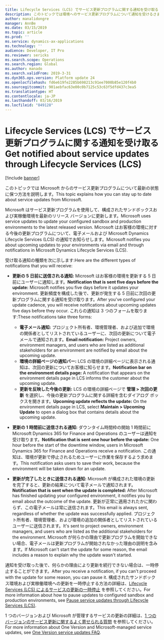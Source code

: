 ```yaml
---
title: Lifecycle Services (LCS) でサービス更新プログラムに関する通知を受け取る
description: このトピックでは環境へのサービス更新プログラムについて通知を受けるさまざまな方法について説明します。
author: manalidongre
manager: AnnBe
ms.date: 03/15/2019
ms.topic: article
ms.prod: ''
ms.service: dynamics-ax-applications
ms.technology: ''
audience: Developer, IT Pro
ms.reviewer: sericks
ms.search.scope: Operations
ms.search.region: Global
ms.author: manado
ms.search.validFrom: 2019-3-31
ms.dyn365.ops.version: Platform update 24
ms.openlocfilehash: fd6e619fe2285b698213c91ee7000b85e120f4b0
ms.sourcegitcommit: 901aebfac63e00c0b7125c53c63f5dfd437c3ea5
ms.translationtype: HT
ms.contentlocale: ja-JP
ms.lasthandoff: 03/16/2019
ms.locfileid: "849128"
---
```

# <a name="get-notified-about-service-updates-through-lifecycle-services-lcs"></a><span data-ttu-id="91403-103">Lifecycle Services (LCS) でサービス更新プログラムに関する通知を受け取る</span><span class="sxs-lookup"><span data-stu-id="91403-103">Get notified about service updates through Lifecycle Services (LCS)</span></span>

[!include [banner](../includes/banner.md)]

<span data-ttu-id="91403-104">このトピックでは Microsoft からのサービス更新プログラムについて最新の状態に保つ方法を説明します。</span><span class="sxs-lookup"><span data-stu-id="91403-104">This topic explains how you can stay up to date about service updates from Microsoft.</span></span>

<span data-ttu-id="91403-105">Microsoft はサービス更新プログラムを使用して、構成されたサンドボックスおよび実稼働環境を最新のリリース バージョンに更新します。</span><span class="sxs-lookup"><span data-stu-id="91403-105">Microsoft uses service updates to update your configured sandbox and production environments to the latest released version.</span></span> <span data-ttu-id="91403-106">Microsoft はお客様の環境に対する今後の更新プログラムについて、電子メールおよび Microsoft Dynamics Lifecycle Services (LCS) の通知でお知らせします。</span><span class="sxs-lookup"><span data-stu-id="91403-106">Microsoft notifies you about upcoming updates to your environments via email and through notifications in Microsoft Dynamics Lifecycle Services (LCS).</span></span>

<span data-ttu-id="91403-107">受け取る通知の種類を次に示します:</span><span class="sxs-lookup"><span data-stu-id="91403-107">Here are the different types of notifications that you will receive:</span></span>

- <span data-ttu-id="91403-108">**更新の 5 日前に送信される通知:** Microsoft はお客様の環境を更新する 5 日前にユーザーに通知します。</span><span class="sxs-lookup"><span data-stu-id="91403-108">**Notification that is sent five days before the update:** Microsoft notifies you five days before it updates your environment.</span></span> <span data-ttu-id="91403-109">更新頻度を構成した後で、更新が発生する 5 日前に次回の更新プログラムに関する通知を受け取ります。</span><span class="sxs-lookup"><span data-stu-id="91403-109">After you've configured your update cadence, you will receive notifications about upcoming updates five days before they occur.</span></span> <span data-ttu-id="91403-110">これらの通知は 3 つのフォームを取ります:</span><span class="sxs-lookup"><span data-stu-id="91403-110">These notifications take three forms:</span></span>

    - <span data-ttu-id="91403-111">**電子メール通知:** プロジェクト所有者、環境管理者、および追加で環境の関係者としてリストされているユーザーに、次回の更新について電子メールで通知されます。</span><span class="sxs-lookup"><span data-stu-id="91403-111">**Email notification:** Project owners, environment managers, and users who are listed as additional stakeholders for an environment are notified by email about the upcoming update.</span></span>
    - <span data-ttu-id="91403-112">**環境の詳細ページの通知バー:** LCS の環境の詳細ページに表示される通知は、次回の更新についてお客様に知らせます。</span><span class="sxs-lookup"><span data-stu-id="91403-112">**Notification bar on the environment details page:** A notification that appears on the environment details page in LCS informs the customer about the upcoming update.</span></span>
    - <span data-ttu-id="91403-113">**更新を反映した今後の更新:** LCS の環境の詳細ページで **管理 &gt; 次回の更新** を選択し、今後の更新プログラムに関する詳細を含むダイアログ ボックスを開きます。</span><span class="sxs-lookup"><span data-stu-id="91403-113">**Upcoming update reflects the update:** On the environment details page in LCS, select **Maintain &gt; Upcoming Update** to open a dialog box that contains details about the upcoming update.</span></span>

- <span data-ttu-id="91403-114">**更新の 1 時間前に送信される通知:** ダウンタイム時間枠の開始 1 時間前に Microsoft Dynamics 365 for Finance and Operations のユーザーは通知を受け取ります。</span><span class="sxs-lookup"><span data-stu-id="91403-114">**Notification that is sent one hour before the update:** One hour before the start of the downtime window, users in Microsoft Dynamics 365 for Finance and Operations receive a notification.</span></span> <span data-ttu-id="91403-115">この通知は、環境が更新で停止されるためユーザーに作業を保存するよう求めます。</span><span class="sxs-lookup"><span data-stu-id="91403-115">This notification asks users to save their work, because the environment will be taken down for an update.</span></span>
- <span data-ttu-id="91403-116">**更新が完了したときに送信される通知:** Microsoft が構成された環境の更新を完了すると、更新の結果について電子メールで通知されます。</span><span class="sxs-lookup"><span data-stu-id="91403-116">**Notification that is sent when the update is completed:** After Microsoft has finished updating your configured environment, it notifies you by email about the outcome of the update.</span></span> <span data-ttu-id="91403-117">更新が正常に適用されたかに関わらず、この電子メールは常に送信されます。</span><span class="sxs-lookup"><span data-stu-id="91403-117">This email is always sent, regardless of whether the update was successfully applied.</span></span> <span data-ttu-id="91403-118">プロジェクト所有者、環境管理者、および環境の追加の関係者としてリストされているユーザーに送信されます。</span><span class="sxs-lookup"><span data-stu-id="91403-118">It's sent to project owners, environment managers, and users who are listed as the additional stakeholders for the environment.</span></span> <span data-ttu-id="91403-119">Microsoft が何らかの理由で更新プログラムを開始できない場合、電子メールは更新プログラムが開始されなかった理由の説明を含みます。</span><span class="sxs-lookup"><span data-stu-id="91403-119">If Microsoft can't start the update for some reason, the email includes a reason to explain why the update wasn't started.</span></span>

<span data-ttu-id="91403-120">通知を受け取った後で、何らかの理由により更新を続行できない場合は、一時停止することができます。</span><span class="sxs-lookup"><span data-stu-id="91403-120">After you receive a notification, if you can't proceed with the update for some reason, you can pause it.</span></span> <span data-ttu-id="91403-121">構成されたサンドボックス環境および実稼働環境への更新を一時停止する方法の詳細は、[Lifecycle Services (LCS) によるサービスの更新の一時停止](pause-service-updates.md) を参照してください。</span><span class="sxs-lookup"><span data-stu-id="91403-121">For more information about how to pause updates to configured sandbox and production environments, see [Pause service updates through Lifecycle Services (LCS)](pause-service-updates.md).</span></span>

<span data-ttu-id="91403-122">1 つのバージョンおよび Microsoft が管理するサービスの更新の詳細は、[1 つのバージョンのサービス更新に関するよく寄せられる質問](../../fin-and-ops/get-started/one-version.md) を参照してください。</span><span class="sxs-lookup"><span data-stu-id="91403-122">For more information about One Version and Microsoft-managed service updates, see [One Version service updates FAQ](../../fin-and-ops/get-started/one-version.md).</span></span>
